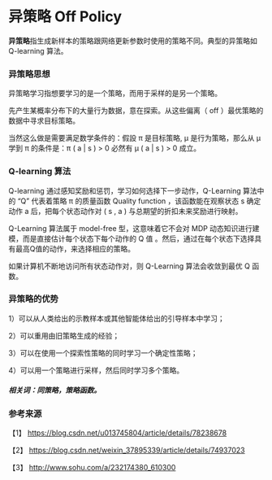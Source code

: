 # 异策略 Off Policy 

**异策略**指生成新样本的策略跟网络更新参数时使用的策略不同。典型的异策略如 Q-learning 算法。

### 异策略思想

异策略学习指想要学习的是一个策略，而用于采样的是另一个策略。

先产生某概率分布下的大量行为数据，意在探索。从这些偏离（ off ）最优策略的数据中寻求目标策略。

当然这么做是需要满足数学条件的：假設 π 是目标策略, µ 是行为策略，那么从 µ 学到 π 的条件是：π ( a | s ) > 0 必然有 µ ( a | s ) > 0 成立。

### Q-learning 算法

Q-learning 通过感知奖励和惩罚，学习如何选择下一步动作，Q-Learning 算法中的 “Q” 代表着策略 π 的质量函数 Quality function ，该函数能在观察状态 s 确定动作 a 后，把每个状态动作对 ( s , a ) 与总期望的折扣未来奖励进行映射。

Q-Learning 算法属于 model-free 型，这意味着它不会对 MDP 动态知识进行建模，而是直接估计每个状态下每个动作的 Q 值 。然后，通过在每个状态下选择具有最高Q值的动作，来选择相应的策略。

如果计算机不断地访问所有状态动作对，则 Q-Learning 算法会收敛到最优 Q 函数。

### 异策略的优势 


1）可以从人类给出的示教样本或其他智能体给出的引导样本中学习；

2）可以重用由旧策略生成的经验；

3）可以在使用一个探索性策略的同时学习一个确定性策略；

4）可以用一个策略进行采样，然后同时学习多个策略。

##### 相关词：同策略，策略函数。

### 参考来源

【1】  https://blog.csdn.net/u013745804/article/details/78238678

【2】  https://blog.csdn.net/weixin_37895339/article/details/74937023

【3】  http://www.sohu.com/a/232174380_610300
